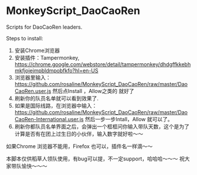 # MonkeyScript_DaoCaoRen
Scripts for DaoCaoRen leaders.

Steps to install:
1. 安装Chrome浏览器
2. 安装插件：Tampermonkey, https://chrome.google.com/webstore/detail/tampermonkey/dhdgffkkebhmkfjojejmpbldmpobfkfo?hl=en-US 
3. 浏览器里输入：https://github.com/rosaline/MonkeyScript_DaoCaoRen/raw/master/DaoCaoRen.user.js
然后点Install ，Allow之类的 就好了
4. 刷新你的队员名单就可以看到效果了.
5. 如果是国际线路，在浏览器中输入：https://github.com/rosaline/MonkeyScript_DaoCaoRen/raw/master/DaoCaoRen-International.user.js
然后一步一步Intall，Allow 就可以了。
6. 刷新你都队员名单界面之后，会弹出一个框框问你输入带队天数，这个是为了计算是否有在团上过生日的小伙伴，输入数字就好啦～～

如果Chrome 浏览器不能用，Firefox 也可以，插件名一样滴～～


本脚本仅供稻草人领队使用，有bug可以提，不一定support，哈哈哈～～～
祝大家带队愉快～～～



